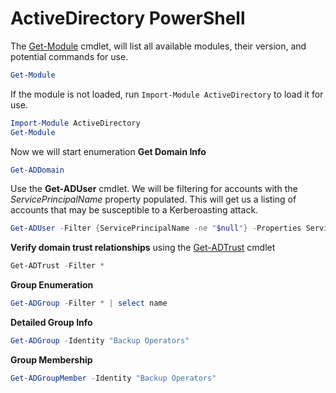 # ActiveDirectory PowerShell
The [Get-Module](https://docs.microsoft.com/en-us/powershell/module/microsoft.powershell.core/get-module?view=powershell-7.2) cmdlet, will list all available modules, their version, and potential commands for use.
``` powershell
Get-Module
```
If the module is not loaded, run `Import-Module ActiveDirectory` to load it for use.
``` powershell
Import-Module ActiveDirectory
Get-Module
```
Now we will start enumeration
**Get Domain Info**
``` powershell
Get-ADDomain
```
Use the **Get-ADUser** cmdlet. We will be filtering for accounts with the _ServicePrincipalName_ property populated. This will get us a listing of accounts that may be susceptible to a Kerberoasting attack.
``` powershell
Get-ADUser -Filter {ServicePrincipalName -ne "$null"} -Properties ServicePrincipalName
```
**Verify domain trust relationships** using the [Get-ADTrust](https://docs.microsoft.com/en-us/powershell/module/activedirectory/get-adtrust?view=windowsserver2022-ps) cmdlet
``` powershell
Get-ADTrust -Filter *
```
 **Group Enumeration**
 ``` powershell
 Get-ADGroup -Filter * | select name
```
**Detailed Group Info**
``` powershell
Get-ADGroup -Identity "Backup Operators"
```
**Group Membership**
``` powershell
Get-ADGroupMember -Identity "Backup Operators"
```
